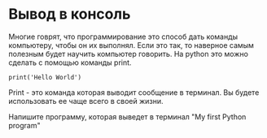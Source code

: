 # Вывод в консоль

Многие говрят, что программирование это способ дать команды компьютеру, чтобы он их выполнял. Если это так, то наверное самым полезным будет научить компьютер говорить. На python это можно сделать с помощью команды print. 

```
print('Hello World')
```

Print - это команда которая выводит сообщение в терминал. Вы будете использовать ее чаще всего в своей жизни.

Напишите программу, которая выведет в терминал "My first Python program"
